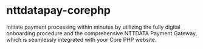 # nttdatapay-corephp
Initiate payment processing within minutes by utilizing the fully digital onboarding procedure and the comprehensive NTTDATA Payment Gateway, which is seamlessly integrated with your Core PHP website.

